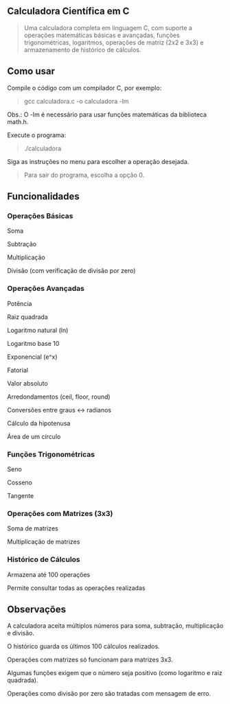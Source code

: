 ## Calculadora Científica em C

> Uma calculadora completa em linguagem C, com suporte a operações matemáticas básicas e avançadas, funções trigonométricas, logaritmos, operações de matriz (2x2 e 3x3) e armazenamento de histórico de cálculos.
>
## Como usar

Compile o código com um compilador C, por exemplo:

> gcc calculadora.c -o calculadora -lm


Obs.: O -lm é necessário para usar funções matemáticas da biblioteca math.h.

Execute o programa:

>./calculadora


Siga as instruções no menu para escolher a operação desejada.

>Para sair do programa, escolha a opção 0.

## Funcionalidades
### Operações Básicas

Soma

Subtração

Multiplicação

Divisão (com verificação de divisão por zero)

### Operações Avançadas

Potência

Raiz quadrada

Logaritmo natural (ln)

Logaritmo base 10

Exponencial (e^x)

Fatorial

Valor absoluto

Arredondamentos (ceil, floor, round)

Conversões entre graus ↔ radianos

Cálculo da hipotenusa

Área de um círculo

### Funções Trigonométricas

Seno

Cosseno

Tangente

### Operações com Matrizes (3x3)

Soma de matrizes

Multiplicação de matrizes

### Histórico de Cálculos

Armazena até 100 operações

Permite consultar todas as operações realizadas 

## Observações

A calculadora aceita múltiplos números para soma, subtração, multiplicação e divisão.

O histórico guarda os últimos 100 cálculos realizados.

Operações com matrizes só funcionam para matrizes 3x3.

Algumas funções exigem que o número seja positivo (como logaritmo e raiz quadrada).

Operações como divisão por zero são tratadas com mensagem de erro.
